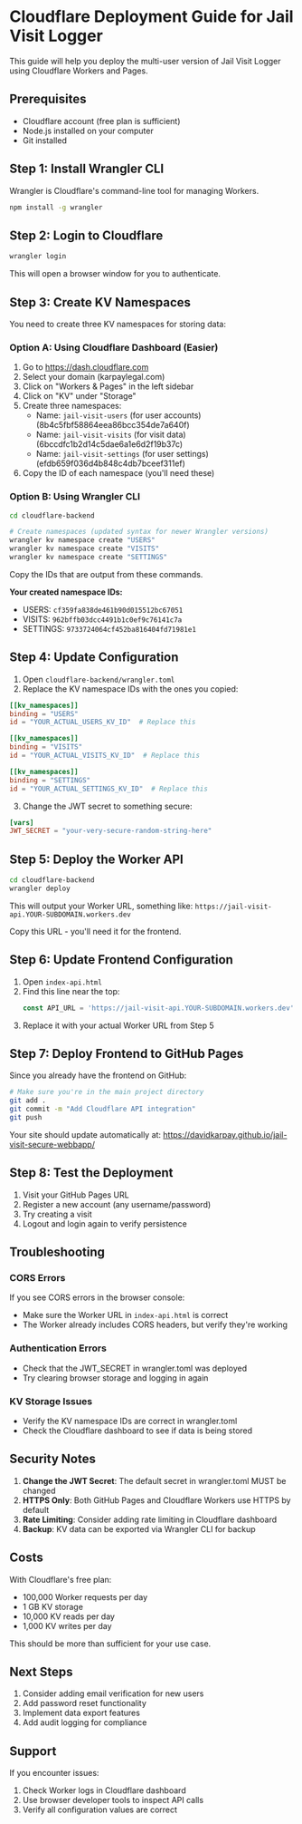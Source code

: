 # Cloudflare Deployment Guide for Jail Visit Logger

This guide will help you deploy the multi-user version of Jail Visit Logger using Cloudflare Workers and Pages.

## Prerequisites

- Cloudflare account (free plan is sufficient)
- Node.js installed on your computer
- Git installed

## Step 1: Install Wrangler CLI

Wrangler is Cloudflare's command-line tool for managing Workers.

```bash
npm install -g wrangler
```

## Step 2: Login to Cloudflare

```bash
wrangler login
```

This will open a browser window for you to authenticate.

## Step 3: Create KV Namespaces

You need to create three KV namespaces for storing data:

### Option A: Using Cloudflare Dashboard (Easier)

1. Go to https://dash.cloudflare.com
2. Select your domain (karpaylegal.com)
3. Click on "Workers & Pages" in the left sidebar
4. Click on "KV" under "Storage"
5. Create three namespaces:
   - Name: `jail-visit-users` (for user accounts) (8b4c5fbf58864eea86bcc354de7a640f)
   - Name: `jail-visit-visits` (for visit data) (6bccdfc1b2d14c5dae6a1e6d2f19b37c)
   - Name: `jail-visit-settings` (for user settings) (efdb659f036d4b848c4db7bceef311ef)
6. Copy the ID of each namespace (you'll need these)

### Option B: Using Wrangler CLI

```bash
cd cloudflare-backend

# Create namespaces (updated syntax for newer Wrangler versions)
wrangler kv namespace create "USERS"
wrangler kv namespace create "VISITS"
wrangler kv namespace create "SETTINGS"
```

Copy the IDs that are output from these commands.

**Your created namespace IDs:**
- USERS: `cf359fa838de461b90d015512bc67051`
- VISITS: `962bffb03dcc4491b1c0ef9c76141c7a`
- SETTINGS: `9733724064cf452ba816404fd71981e1`

## Step 4: Update Configuration

1. Open `cloudflare-backend/wrangler.toml`
2. Replace the KV namespace IDs with the ones you copied:

```toml
[[kv_namespaces]]
binding = "USERS"
id = "YOUR_ACTUAL_USERS_KV_ID"  # Replace this

[[kv_namespaces]]
binding = "VISITS"
id = "YOUR_ACTUAL_VISITS_KV_ID"  # Replace this

[[kv_namespaces]]
binding = "SETTINGS"
id = "YOUR_ACTUAL_SETTINGS_KV_ID"  # Replace this
```

3. Change the JWT secret to something secure:

```toml
[vars]
JWT_SECRET = "your-very-secure-random-string-here"
```

## Step 5: Deploy the Worker API

```bash
cd cloudflare-backend
wrangler deploy
```

This will output your Worker URL, something like:
`https://jail-visit-api.YOUR-SUBDOMAIN.workers.dev`

Copy this URL - you'll need it for the frontend.

## Step 6: Update Frontend Configuration

1. Open `index-api.html`
2. Find this line near the top:
   ```javascript
   const API_URL = 'https://jail-visit-api.YOUR-SUBDOMAIN.workers.dev'; // UPDATE THIS
   ```
3. Replace it with your actual Worker URL from Step 5

## Step 7: Deploy Frontend to GitHub Pages

Since you already have the frontend on GitHub:

```bash
# Make sure you're in the main project directory
git add .
git commit -m "Add Cloudflare API integration"
git push
```

Your site should update automatically at:
https://davidkarpay.github.io/jail-visit-secure-webbapp/

## Step 8: Test the Deployment

1. Visit your GitHub Pages URL
2. Register a new account (any username/password)
3. Try creating a visit
4. Logout and login again to verify persistence

## Troubleshooting

### CORS Errors
If you see CORS errors in the browser console:
- Make sure the Worker URL in `index-api.html` is correct
- The Worker already includes CORS headers, but verify they're working

### Authentication Errors
- Check that the JWT_SECRET in wrangler.toml was deployed
- Try clearing browser storage and logging in again

### KV Storage Issues
- Verify the KV namespace IDs are correct in wrangler.toml
- Check the Cloudflare dashboard to see if data is being stored

## Security Notes

1. **Change the JWT Secret**: The default secret in wrangler.toml MUST be changed
2. **HTTPS Only**: Both GitHub Pages and Cloudflare Workers use HTTPS by default
3. **Rate Limiting**: Consider adding rate limiting in Cloudflare dashboard
4. **Backup**: KV data can be exported via Wrangler CLI for backup

## Costs

With Cloudflare's free plan:
- 100,000 Worker requests per day
- 1 GB KV storage
- 10,000 KV reads per day
- 1,000 KV writes per day

This should be more than sufficient for your use case.

## Next Steps

1. Consider adding email verification for new users
2. Add password reset functionality
3. Implement data export features
4. Add audit logging for compliance

## Support

If you encounter issues:
1. Check Worker logs in Cloudflare dashboard
2. Use browser developer tools to inspect API calls
3. Verify all configuration values are correct